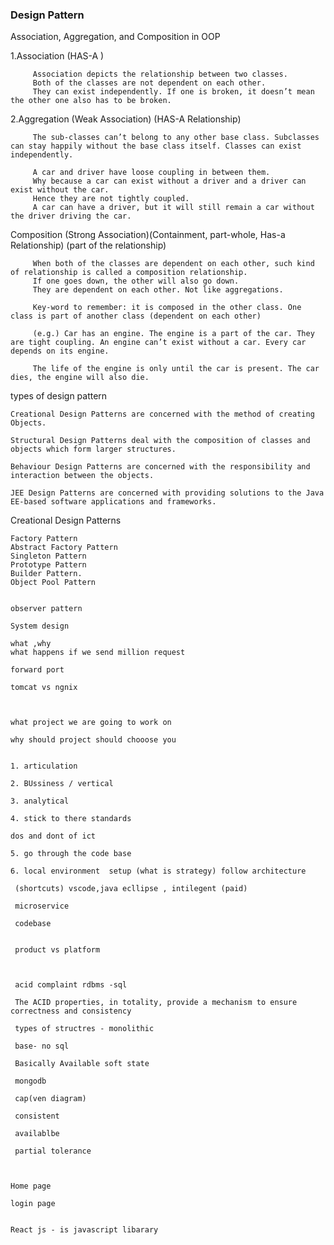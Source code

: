 ### Design Pattern


Association, Aggregation, and Composition in OOP


1.Association (HAS-A )

         Association depicts the relationship between two classes.
         Both of the classes are not dependent on each other.
         They can exist independently. If one is broken, it doesn’t mean the other one also has to be broken.
         
2.Aggregation (Weak Association) (HAS-A Relationship)


         The sub-classes can’t belong to any other base class. Subclasses can stay happily without the base class itself. Classes can exist independently.

         A car and driver have loose coupling in between them.
         Why because a car can exist without a driver and a driver can exist without the car.
         Hence they are not tightly coupled.
         A car can have a driver, but it will still remain a car without the driver driving the car.
         
Composition (Strong Association)(Containment, part-whole, Has-a Relationship) (part of the relationship)

         When both of the classes are dependent on each other, such kind of relationship is called a composition relationship.
         If one goes down, the other will also go down.
         They are dependent on each other. Not like aggregations.

         Key-word to remember: it is composed in the other class. One class is part of another class (dependent on each other)

         (e.g.) Car has an engine. The engine is a part of the car. They are tight coupling. An engine can’t exist without a car. Every car depends on its engine.

         The life of the engine is only until the car is present. The car dies, the engine will also die.




types of design pattern     

    Creational Design Patterns are concerned with the method of creating Objects.
    
    Structural Design Patterns deal with the composition of classes and objects which form larger structures.
    
    Behaviour Design Patterns are concerned with the responsibility and interaction between the objects.
    
    JEE Design Patterns are concerned with providing solutions to the Java EE-based software applications and frameworks.

Creational Design Patterns

    Factory Pattern
    Abstract Factory Pattern
    Singleton Pattern
    Prototype Pattern
    Builder Pattern.
    Object Pool Pattern
    
    
    observer pattern
    
    System design 
    
    what ,why
    what happens if we send million request
    
    forward port
    
    tomcat vs ngnix
    
    
    
    what project we are going to work on
    
    why should project should chooose you
    
    
    1. articulation
    
    2. BUssiness / vertical
    
    3. analytical 
    
    4. stick to there standards
    
    dos and dont of ict
    
    5. go through the code base
    
    6. local environment  setup (what is strategy) follow architecture 
    
     (shortcuts) vscode,java ecllipse , intilegent (paid) 
     
     microservice
     
     codebase
 
 
     product vs platform 
     
     
     
     acid complaint rdbms -sql
     
     The ACID properties, in totality, provide a mechanism to ensure correctness and consistency 
     
     types of structres - monolithic 
     
     base- no sql
     
     Basically Available soft state 
     
     mongodb
     
     cap(ven diagram)
     
     consistent
     
     availablbe
     
     partial tolerance
     
     
    
    Home page
    
    login page
    
    
    React js - is javascript libarary 
    
    
    
    
    
    
    
    
    
    
    
    
    
    
    
    
    
    
    
    
    
    
    
    
    
    
    
    
    

